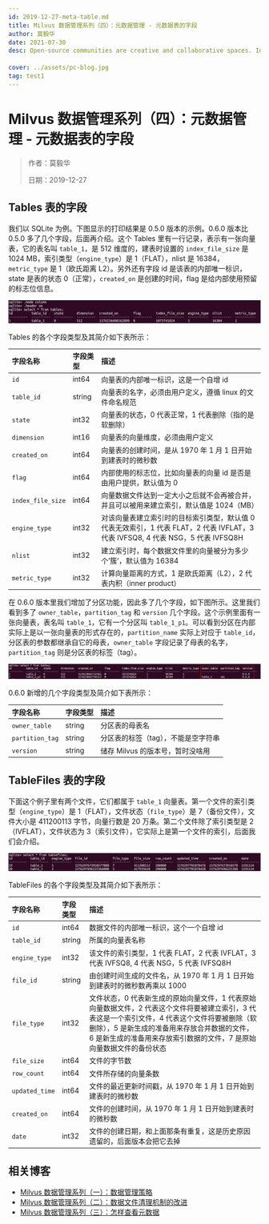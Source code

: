 ```yaml
---
id: 2019-12-27-meta-table.md
title: Milvus 数据管理系列（四）：元数据管理 - 元数据表的字段
author: 莫毅华
date: 2021-07-30
desc: Open-source communities are creative and collaborative spaces. In that vein, the Milvus

cover: ../assets/pc-blog.jpg
tag: test1
---
```


# Milvus 数据管理系列（四）：元数据管理 - 元数据表的字段

> 作者：莫毅华
>
> 日期：2019-12-27

## Tables 表的字段

我们以 SQLite 为例。下图显示的打印结果是 0.5.0 版本的示例。0.6.0 版本比 0.5.0 多了几个字段，后面再介绍。这个 Tables 里有一行记录，表示有一张向量表，它的表名叫 `table_1`，是 512 维度的，建表时设置的 `index_file_size` 是 1024 MB，索引类型（`engine_type`）是 1（FLAT），nlist 是 16384，`metric_type` 是 1（欧氏距离 L2）。另外还有字段 id 是该表的内部唯一标识，state 是表的状态 0（正常），`created_on` 是创建的时间，flag 是给内部使用预留的标志位信息。

![tables](https://raw.githubusercontent.com/milvus-io/community/master/blog/assets/metadata/tables.png)

Tables 的各个字段类型及其简介如下表所示：

| 字段名称          | 字段类型 | 描述                                                                                                                             |
| :---------------- | :------- | :------------------------------------------------------------------------------------------------------------------------------- |
| `id`              | int64    | 向量表的内部唯一标识，这是一个自增 id                                                                                            |
| `table_id`        | string   | 向量表的名字，必须由用户定义，遵循 linux 的文件命名规范                                                                          |
| `state`           | int32    | 向量表的状态，0 代表正常，1 代表删除（指的是软删除）                                                                             |
| `dimension`       | int16    | 向量表的向量维度，必须由用户定义                                                                                                 |
| `created_on`      | int64    | 向量表的创建时间，是从 1970 年 1 月 1 日开始到建表时的微秒数                                                                     |
| `flag`            | int64    | 内部使用的标志位，比如向量表的向量 id 是否是由用户提供，默认值为 0                                                               |
| `index_file_size` | int64    | 向量数据文件达到一定大小之后就不会再被合并，并且可以被用来建立索引，默认值是 1024（MB）                                          |
| `engine_type`     | int32    | 对该向量表建立索引时的目标索引类型，默认值 0 代表无效索引，1 代表 FLAT，2 代表 IVFLAT，3 代表 IVFSQ8, 4 代表 NSG，5 代表 IVFSQ8H |
| `nlist`           | int32    | 建立索引时，每个数据文件里的向量被分为多少个’簇‘，默认值为 16384                                                                 |
| `metric_type`     | int32    | 计算向量距离的方式，1 是欧氏距离（L2），2 代表内积（inner product）                                                              |

在 0.6.0 版本里我们增加了分区功能，因此多了几个字段，如下图所示。这里我们看到多了 `owner_table`，`partition_tag` 和 `version` 几个字段。这个示例里面有一张向量表，表名叫 `table_1`，它有一个分区叫 `table_1_p1`。可以看到分区在内部实际上是以一张向量表的形式存在的，`partition_name` 实际上对应于 `table_id`，分区表的参数都继承自它的母表，`owner_table` 字段记录了母表的名字，`partition_tag` 则是分区表的标签（tag）。

![tables_new](https://raw.githubusercontent.com/milvus-io/community/master/blog/assets/metadata/tables_new.png)

0.6.0 新增的几个字段类型及简介如下表所示：

| 字段名称        | 字段类型 | 描述                                |
| :-------------- | :------- | :---------------------------------- |
| `owner_table`   | string   | 分区表的母表名                      |
| `partition_tag` | string   | 分区表的标签（tag），不能是空字符串 |
| `version`       | string   | 储存 Milvus 的版本号，暂时没啥用    |

## TableFiles 表的字段

下面这个例子里有两个文件，它们都属于 `table_1` 向量表。第一个文件的索引类型（`engine_type`）是 1（FLAT），文件状态（`file_type`）是 7（备份文件），文件大小是 411200113 字节，向量行数是 20 万条。第二个文件除了索引类型是 2（IVFLAT），文件状态为 3（索引文件），它实际上是第一个文件的索引，后面我们会介绍。

![tablefiles](https://raw.githubusercontent.com/milvus-io/community/master/blog/assets/metadata/tablefiles.png)

TableFiles 的各个字段类型及其简介如下表所示：

| 字段名称       | 字段类型 | 描述                                                                                                                                                                                                                                                                    |
| :------------- | :------- | :---------------------------------------------------------------------------------------------------------------------------------------------------------------------------------------------------------------------------------------------------------------------- |
| `id`           | int64    | 数据文件的内部唯一标识，这个一个自增 id                                                                                                                                                                                                                                 |
| `table_id`     | string   | 所属的向量表名称                                                                                                                                                                                                                                                        |
| `engine_type`  | int32    | 该文件的索引类型，1 代表 FLAT，2 代表 IVFLAT，3 代表 IVFSQ8, 4 代表 NSG，5 代表 IVFSQ8H                                                                                                                                                                                 |
| `file_id`      | string   | 由创建时间生成的文件名，从 1970 年 1 月 1 日开始到建表时的微秒数再乘以 1000                                                                                                                                                                                             |
| `file_type`    | int32    | 文件状态，0 代表新生成的原始向量文件，1 代表原始向量数据文件，2 代表这个文件将要被建立索引，3 代表这是一个索引文件，4 代表这个文件将要被删除（软删除），5 是新生成的准备用来存放合并数据的文件， 6 是新生成的准备用来存放索引数据的文件，7 是原始向量数据文件的备份状态 |
| `file_size`    | int64    | 文件的字节数                                                                                                                                                                                                                                                            |
| `row_count`    | int64    | 文件所存储的向量条数                                                                                                                                                                                                                                                    |
| `updated_time` | int64    | 文件的最近更新时间戳，从 1970 年 1 月 1 日开始到建表时的微秒数                                                                                                                                                                                                          |
| `created_on`   | int64    | 文件的创建时间，从 1970 年 1 月 1 日开始到建表时的微秒数                                                                                                                                                                                                                |
| `date`         | int32    | 文件的创建日期，和上面那条有重复，这是历史原因遗留的，后面版本会把它去掉                                                                                                                                                                                                |

## 相关博客

- [Milvus 数据管理系列（一）：数据管理策略](2019-11-08-data-management.md)
- [Milvus 数据管理系列（二）：数据文件清理机制的改进](2019-12-18-datafile-cleanup.md)
- [Milvus 数据管理系列（三）：怎样查看元数据](2019-12-24-view-metadata.md)
